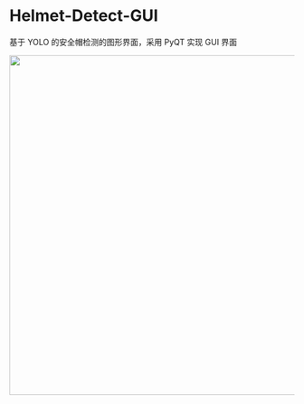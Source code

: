 # Helmet-Detect-GUI

基于 YOLO 的安全帽检测的图形界面，采用 PyQT 实现 GUI 界面

<img src="https://s21.ax1x.com/2025/06/28/pVn9kz4.png" width="600" />